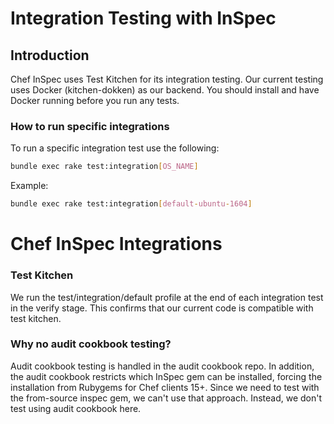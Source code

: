 # Integration Testing with InSpec

## Introduction

Chef InSpec uses Test Kitchen for its integration testing. Our current testing uses Docker (kitchen-dokken) as our backend. You should install and have Docker running before you run any tests.

### How to run specific integrations

To run a specific integration test use the following:

```bash
bundle exec rake test:integration[OS_NAME]
```

Example:
```bash
bundle exec rake test:integration[default-ubuntu-1604]
```

# Chef InSpec Integrations

### Test Kitchen

We run the test/integration/default profile at the end of each integration test in the verify stage. This confirms that our current code is compatible with test kitchen.

### Why no audit cookbook testing?

Audit cookbook testing is handled in the audit cookbook repo. In addition, the audit cookbook restricts which InSpec gem can be installed, forcing the installation from Rubygems for Chef clients 15+. Since we need to test with the from-source inspec gem, we can't use that approach. Instead, we don't test using audit cookbook here.
